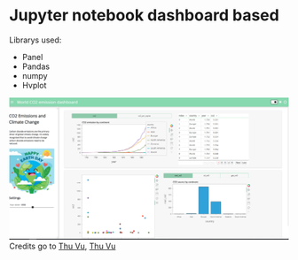 # Jupyter notebook dashboard based 

Librarys used:
- Panel
- Pandas
- numpy
- Hvplot

![Dashboard](https://github.com/Lukas-Forst/100-Days-of-Code/blob/main/Day84/dashboard.png)
Credits go to [Thu Vu](https://www.youtube.com/watch?v=uhxiXOTKzfs&ab_channel=ThuVudataanalytics), [Thu Vu](https://www.linkedin.com/in/thu-hien-vu-3766b174/)
